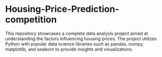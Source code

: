 # Housing-Price-Prediction-competition
This repository showcases a complete data analysis project aimed at understanding the factors influencing housing prices. The project utilizes Python with popular data science libraries such as pandas, numpy, matplotlib, and seaborn to provide insights and visualizations.
